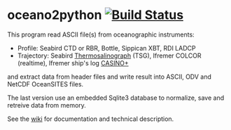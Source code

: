 # oceano2python [![Build Status](https://travis-ci.com/jgrelet/oceano2python.svg?branch=master)](https://app.travis-ci.com/github/jgrelet/oceano2python)

This program read ASCII file(s) from oceanographic instruments:

- Profile: Seabird CTD or RBR, Bottle, Sippican XBT, RDI LADCP
- Trajectory: Seabird [Thermosalinograph](https://www.seabird.com/sbe-21-seacat-thermosalinograph/product?id=60762467702) (TSG), Ifremer COLCOR (realtime), Ifremer ship's log [CASINO+](https://www.flotteoceanographique.fr/en/Facilities/Shipboard-software/Gestion-de-missions-et-des-donnees/TECHSAS/Ship-s-log-CASINO)

and extract data from header files and write result into ASCII, ODV and NetCDF OceanSITES files.

The last version use an embedded Sqlite3 database to normalize, save and retreive data from memory.

See the [wiki](https://github.com/jgrelet/oceano2python/wiki) for documentation and technical description.
